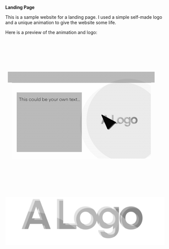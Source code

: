 **Landing Page**

This is a sample website for a landing page. I used a simple self-made logo and a unique animation to give the website some life.

Here is a preview of the animation and logo:

![Animation](https://github.com/LStoneyy/landing-page-portfolio/blob/main/images/animation.gif)

![Logo](https://github.com/LStoneyy/landing-page-portfolio/blob/main/images/newlogo.png)
